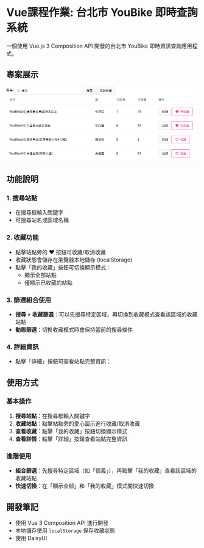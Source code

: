 # Vue課程作業: 台北市 YouBike 即時查詢系統 

一個使用 Vue.js 3 Composition API 開發的台北市 YouBike 即時資訊查詢應用程式。

## 專案展示

![專案示範](demo.png)

## 功能說明

### 1. 搜尋站點
- 在搜尋框輸入關鍵字
- 可搜尋站名或區域名稱

### 2. 收藏功能
- 點擊站點旁的 ❤️ 按鈕可收藏/取消收藏
- 收藏狀態會儲存在瀏覽器本地儲存 (localStorage)
- 點擊「我的收藏」按鈕可切換顯示模式：
  - 顯示全部站點
  - 僅顯示已收藏的站點

### 3. 篩選組合使用
- **搜尋 + 收藏篩選**：可以先搜尋特定區域，再切換到收藏模式查看該區域的收藏站點
- **動態篩選**：切換收藏模式時會保持當前的搜尋條件

### 4. 詳細資訊
- 點擊「詳細」按鈕可查看站點完整資訊：

 
## 使用方式

### 基本操作
1. **搜尋站點**：在搜尋框輸入關鍵字
2. **收藏站點**：點擊站點旁的愛心圖示進行收藏/取消收藏
3. **查看收藏**：點擊「我的收藏」按鈕切換顯示模式
4. **查看詳情**：點擊「詳細」按鈕查看站點完整資訊

### 進階使用
- **組合篩選**：先搜尋特定區域（如「信義」），再點擊「我的收藏」查看該區域的收藏站點
- **快速切換**：在「顯示全部」和「我的收藏」模式間快速切換

## 開發筆記
- 使用 Vue 3 Composition API 進行開發
- 本地儲存使用 `localStorage` 保存收藏狀態
- 使用 DaisyUI
